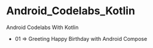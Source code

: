 # Android_Codelabs_Kotlin
Android Codelabs With Kotlin

- 01 => Greeting Happy Birthday with Android Compose
